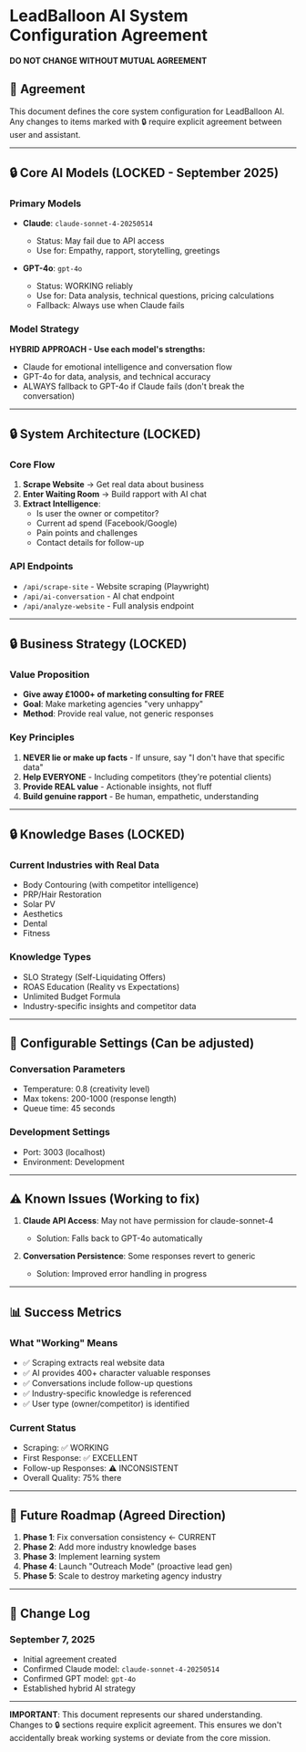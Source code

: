 # LeadBalloon AI System Configuration Agreement
**DO NOT CHANGE WITHOUT MUTUAL AGREEMENT**

## 🤝 Agreement
This document defines the core system configuration for LeadBalloon AI. Any changes to items marked with 🔒 require explicit agreement between user and assistant.

---

## 🔒 Core AI Models (LOCKED - September 2025)

### Primary Models
- **Claude**: `claude-sonnet-4-20250514` 
  - Status: May fail due to API access
  - Use for: Empathy, rapport, storytelling, greetings
  
- **GPT-4o**: `gpt-4o`
  - Status: WORKING reliably
  - Use for: Data analysis, technical questions, pricing calculations
  - Fallback: Always use when Claude fails

### Model Strategy
**HYBRID APPROACH - Use each model's strengths:**
- Claude for emotional intelligence and conversation flow
- GPT-4o for data, analysis, and technical accuracy
- ALWAYS fallback to GPT-4o if Claude fails (don't break the conversation)

---

## 🔒 System Architecture (LOCKED)

### Core Flow
1. **Scrape Website** → Get real data about business
2. **Enter Waiting Room** → Build rapport with AI chat
3. **Extract Intelligence**:
   - Is user the owner or competitor?
   - Current ad spend (Facebook/Google)
   - Pain points and challenges
   - Contact details for follow-up

### API Endpoints
- `/api/scrape-site` - Website scraping (Playwright)
- `/api/ai-conversation` - AI chat endpoint
- `/api/analyze-website` - Full analysis endpoint

---

## 🔒 Business Strategy (LOCKED)

### Value Proposition
- **Give away £1000+ of marketing consulting for FREE**
- **Goal**: Make marketing agencies "very unhappy" 
- **Method**: Provide real value, not generic responses

### Key Principles
1. **NEVER lie or make up facts** - If unsure, say "I don't have that specific data"
2. **Help EVERYONE** - Including competitors (they're potential clients)
3. **Provide REAL value** - Actionable insights, not fluff
4. **Build genuine rapport** - Be human, empathetic, understanding

---

## 🔒 Knowledge Bases (LOCKED)

### Current Industries with Real Data
- Body Contouring (with competitor intelligence)
- PRP/Hair Restoration
- Solar PV
- Aesthetics
- Dental
- Fitness

### Knowledge Types
- SLO Strategy (Self-Liquidating Offers)
- ROAS Education (Reality vs Expectations)
- Unlimited Budget Formula
- Industry-specific insights and competitor data

---

## 📝 Configurable Settings (Can be adjusted)

### Conversation Parameters
- Temperature: 0.8 (creativity level)
- Max tokens: 200-1000 (response length)
- Queue time: 45 seconds

### Development Settings
- Port: 3003 (localhost)
- Environment: Development

---

## ⚠️ Known Issues (Working to fix)

1. **Claude API Access**: May not have permission for claude-sonnet-4
   - Solution: Falls back to GPT-4o automatically
   
2. **Conversation Persistence**: Some responses revert to generic
   - Solution: Improved error handling in progress

---

## 📊 Success Metrics

### What "Working" Means
- ✅ Scraping extracts real website data
- ✅ AI provides 400+ character valuable responses
- ✅ Conversations include follow-up questions
- ✅ Industry-specific knowledge is referenced
- ✅ User type (owner/competitor) is identified

### Current Status
- Scraping: ✅ WORKING
- First Response: ✅ EXCELLENT
- Follow-up Responses: ⚠️ INCONSISTENT
- Overall Quality: 75% there

---

## 🚀 Future Roadmap (Agreed Direction)

1. **Phase 1**: Fix conversation consistency ← CURRENT
2. **Phase 2**: Add more industry knowledge bases
3. **Phase 3**: Implement learning system
4. **Phase 4**: Launch "Outreach Mode" (proactive lead gen)
5. **Phase 5**: Scale to destroy marketing agency industry

---

## 📝 Change Log

### September 7, 2025
- Initial agreement created
- Confirmed Claude model: `claude-sonnet-4-20250514`
- Confirmed GPT model: `gpt-4o`
- Established hybrid AI strategy

---

**IMPORTANT**: This document represents our shared understanding. Changes to 🔒 sections require explicit agreement. This ensures we don't accidentally break working systems or deviate from the core mission.